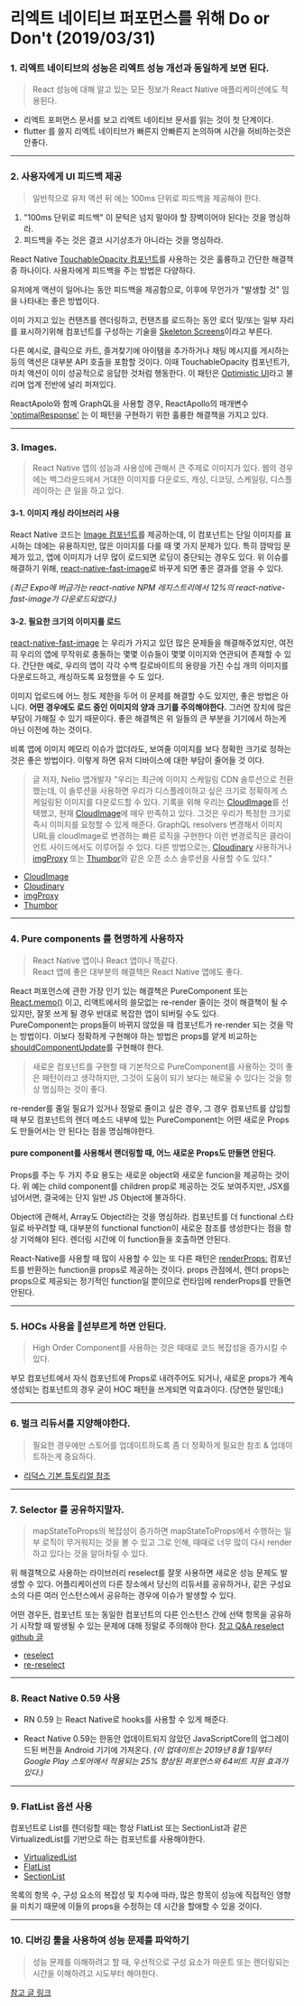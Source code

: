 # 리엑트 네이티브 퍼포먼스를 위해 Do or Don't (2019/03/31)

### 1. 리엑트 네이티브의 성능은 리엑트 성능 개선과 동일하게 보면 된다.

> React 성능에 대해 알고 있는 모든 정보가 React Native 애플리케이션에도 적용된다.

- 리엑트 포퍼먼스 문서를 보고 리엑트 네이티브 문서를 읽는 것이 첫 단계이다.
- flutter 를 쓸지 리엑트 네이티브가 빠른지 안빠른지 논의하며 시간을 허비하는것은 안좋다.

---

### 2. 사용자에게 UI 피드백 제공

> 일반적으로 유저 액션 뒤 에는 100ms 단위로 피드백을 제공해야 한다.

1. "100ms 단위로 피드백" 이 문턱은 넘지 말아야 할 장벽이어야 된다는 것을 명심하라.
2. 피드백을 주는 것은 결코 시기상조가 아니라는 것을 명심하라.

React Native [TouchableOpacity 컴포넌트](https://facebook.github.io/react-native/docs/touchableopacity)를 사용하는 것은 훌륭하고 간단한 해결책 중 하나이다.
사용자에게 피드백을 주는 방법은 다양하다.

유저에게 액션이 일어나는 동안 피드백을 제공함으로, 이후에 무언가가 "발생할 것" 임을
나타내는 좋은 방법이다.

이미 가지고 있는 컨탠츠를 렌더링하고, 컨탠츠를 로드하는 동안 로더 및/또는 일부 자리를 표시하기위해 컴포넌트를 구성하는 기술을
[Skeleton Screens](https://uxdesign.cc/what-you-should-know-about-skeleton-screens-a820c45a571a)이라고 부른다.

다른 예시로, 클릭으로 카트, 즐겨찾기에 아이템을 추가하거나 채팅 메시지를 게시하는 등의 액션은
대부분 API 호출을 포함할 것이다. 이때 TouchableOpacity 컴포넌트가, 마치 액션이 이미 성공적으로 응답한 것처럼 행동한다.
이 패턴은 [Optimistic UI](https://uxplanet.org/optimistic-1000-34d9eefe4c05)라고 불리며 업계 전반에 널리 퍼져있다.

ReactApolo와 함께 GraphQL을 사용할 경우,
ReactApollo의 매개변수 ['optimalResponse'](https://www.apollographql.com/docs/react/features/optimistic-ui/) 는 이 패턴을 구현하기 위한 훌륭한 해결책을 가지고 있다.

---

### 3. Images.

> React Native 앱의 성능과 사용성에 관해서 큰 주제로 이미지가 있다.
웹의 경우에는 벡그라운드에서 거대한 이미지를 다운로드, 캐싱, 디코딩, 스케일링, 디스플레이하는 큰 일을 하고 있다.

#### 3-1. 이미지 캐싱 라이브러리 사용

React Native 코드는 [Image 컴포넌트](https://facebook.github.io/react-native/docs/image)를 제공하는데, 이 컴포넌트는 단일 이미지를 표시하는 데에는 유용하지만, 많은 이미지를 다룰 때 몇 가지 문제가 있다.
특히 깜박임 문제가 있고, 앱에 이미지가 너무 많이 로드되면 로딩이 중단되는 경우도 있다.
위 이슈를 해결하기 위해, [react-native-fast-image](https://github.com/DylanVann/react-native-fast-image)로 바꾸게 되면 좋은 결과를 얻을 수 있다.

*(최근 Expo에 버금가는 react-native NPM 레지스트리에서
12%의 react-native-fast-image가 다운로드되었다.)*


#### 3-2. 필요한 크기의 이미지를 로드

[react-native-fast-image](https://github.com/DylanVann/react-native-fast-image) 는 우리가 가지고 있던 많은 문제들을 해결해주었지만, 여전히 우리의 앱에 무작위로 충돌하는 몇몇 이슈들이 몇몇 이미지와 연관되어 존재할 수 있다.
간단한 예로, 우리의 앱이 각각 수백 킬로바이트의 용량을 가진 수십 개의 이미지를 다운로드하고, 캐싱하도록 요청했을 수 도 있다.

이미지 업로드에 어느 정도 제한을 두어 이 문제를 해결할 수도 있지만, 좋은 방법은 아니다.
**어떤 경우에도 로드 중인 이미지의 양과 크기를 주의해야한다.**
그러면 장치에 많은 부담이 가해질 수 있기 때문이다.
좋은 해결책은 위 일들의 큰 부분을 기기에서 하는게 아닌 이전에 하는 것이다.

비록 앱에 이미지 메모리 이슈가 없더라도, 보여줄 이미지를 보다 정확한 크기로 정하는 것은
좋은 방법이다. 이렇게 하면 유저 디바이스에 대한 부담이 줄어들 것 이다.

> 글 저자, Nelio 앱개발자 "우리는 최근에 이미지 스케일링 CDN 솔루션으로 전환했는데,
이 솔루션을 사용하면 우리가 디스플레이하고 싶은 크기로 정확하게 스케일링된 이미지를 다운로드할 수 있다.
기록을 위해 우리는 [CloudImage](https://www.cloudimage.io/en/home)를 선택했고, 현재 [CloudImage](https://www.cloudimage.io/en/home)에 매우 만족하고 있다.
그것은 우리가 특정한 크기로 즉시 이미지를 요청할 수 있게 해준다.
GraphQL resolvers 변경해서 이미지 URL을 cloudImage로 변경하는 빠른 로직을 구현한다
이런 변경로직은 클라이언트 사이드에서도 이루어질 수 있다. 다른 방법으로는,
[Cloudinary](https://cloudinary.com/) 사용하거나 [imgProxy](https://github.com/imgproxy/imgproxy) 또는 [Thumbor](https://github.com/thumbor/thumbor)와 같은 오픈 소스 솔루션을 사용할 수도 있다."

- [CloudImage](https://www.cloudimage.io/en/home)
- [Cloudinary](https://cloudinary.com/)
- [imgProxy](https://github.com/imgproxy/imgproxy)
- [Thumbor](https://github.com/thumbor/thumbor)

---

### 4. Pure components 를 현명하게 사용하자

> React Native 앱이나 React 앱이나 똑같다.
<br/>React 앱에 좋은 대부분의 해결책은 React Native 앱에도 좋다.

React 퍼포먼스에 관한 가장 인기 있는 해결책은 PureComponent
또는 [React.memo()](https://reactjs.org/docs/react-api.html#reactmemo) 이고, 리액트에서의 쓸모없는 re-render 줄이는 것이 해결책이 될 수 있지만, 잘못 쓰게 될 경우 반대로 복잡한 앱이 되버릴 수도 있다.
<br/>PureComponent는 props들이 바뀌지 않았을 때 컴포넌트가 re-render 되는 것을
막는 방법이다. 이보다 정확하게 구현해야 하는 방법은 props를 얕게 비교하는
[shouldComponentUpdate](https://reactjs.org/docs/react-component.html#shouldcomponentupdate)를 구현해야 한다.

> 새로운 컴포넌트를 구현할 때 기본적으로 PureComponent를 사용하는 것이 좋은 패턴이라고 생각하지만, 그것이 도움이 되기 보다는 해로울 수 있다는 것을 항상 명심하는 것이 좋다.

re-render를 줄일 필요가 있거나 정말로 줄이고 싶은 경우,
그 경우 컴포넌트를 삽입할 때 부모 컴포넌트의 렌더 메소드 내부에 있는 PureComponent는
어떤 새로운 Props도 만들어서는 안 된다는 점을 명심해야한다.

#### pure component를 사용해서 랜더링할 때, 어느 새로운 Props도 만들면 안된다.

Props를 주는 두 가지 주요 용도는 새로운 object와 새로운 funcion을 제공하는 것이다.
위 예는 child component를 children prop로 제공하는 것도 보여주지만,
JSX를 넘어서면, 결국에는 단지 일반 JS Object에 불과하다.

Object에 관해서, Array도 Object라는 것을 명심하라.
컴포넌트를 더 functional 스타일로 바꾸려할 때, 
대부분의 functional function이 새로운 참조를 생성한다는 점을 항상 기억해야 된다.
렌더링 시간에 이 function들을 호출하면 안된다.

React-Native를 사용할 때 많이 사용할 수 있는 또 다른 패턴은
[renderProps:](https://reactjs.org/docs/render-props.html) 컴포넌트를 반환하는 function을 props로 제공하는 것이다.
props 관점에서, 렌더 props는 props으로 제공되는 정기적인 function일 뿐이므로 런타임에 renderProps를 만들면 안된다.

---

### 5. HOCs 사용을 섣부르게 하면 안된다.

> High Order Component를 사용하는 것은 때때로 코드 복잡성을 증가시킬 수 있다.

부모 컴포넌트에서 자식 컴포넌트에 Props로 내려주어도 되거나, 새로운 props가 계속 생성되는
컴포넌트의 경우 굳이 HOC 패턴을 쓰게되면 악효과이다. (당연한 말인데;)

---

### 6. 벌크 리듀서를 지양해야한다.

> 필요한 경우에만 스토어를 업데이트하도록 좀 더 정확하게 필요한 참조 & 업데이트하는게 중요하다.

- [리덕스 기본 튜토리얼 참조](https://redux.js.org/basics/reducers#designing-the-state-shape)

---

### 7. Selector 를 공유하지말자.

> mapStateToProps의 복잡성이 증가하면 mapStateToProps에서 수행하는 일부 로직이 무거워지는 것을 볼 수 있고 그로 인해, 때때로 너무 많이 다시 render하고 있다는 것을 알아차릴 수 있다.

위 해결책으로 사용하는 라이브러리 reselect를 잘못 사용하면 새로운 성능 문제도 발생할 수 있다.
어플리케이션의 다른 장소에서 당신의 리듀서를 공유하거나, 같은 구성요소의 다른 여러 인스턴스에서 공유하는 경우에 이슈가 발생할 수 있다.

어떤 경우든, 컴포넌트 또는 동일한 컴포넌트의 다른 인스턴스 간에
선택 항목을 공유하기 시작할 때 발생될 수 있는 문제에 대해 정말로 주의해야 한다.
[참고 Q&A reselect github 글](https://github.com/reduxjs/reselect#q-can-i-share-a-selector-across-multiple-component-instances)

- [reselect](https://github.com/reduxjs/reselect)
- [re-reselect](https://github.com/toomuchdesign/re-reselect)

---

### 8. React Native 0.59 사용

- RN 0.59 는 React Native로 hooks를 사용할 수 있게 해준다.

- React Native 0.59는 한동안 업데이트되지 않았던 JavaScriptCore의 업그레이드된 버전을 Android 기기에 가져온다. *(이 업데이트는 2019년 8월 1일부터 Google Play 스토어에서
적용되는 25% 향상된 퍼포먼스와 64비트 지원 효과가 있다.)*

---

### 9. FlatList 옵션 사용

컴포넌트로 List를 렌더링할 때는 항상 FlatList 또는 SectionList과 같은 VirtualizedList를 기반으로 하는 컴포넌트를 사용해야한다.

- [VirtualizedList](https://facebook.github.io/react-native/docs/virtualizedlist)
- [FlatList](https://facebook.github.io/react-native/docs/flatlist)
- [SectionList](https://facebook.github.io/react-native/docs/sectionlist)

목록의 항목 수, 구성 요소의 복잡성 및 치수에 따라,
많은 항목이 성능에 직접적인 영향을 미치기 때문에 이들의 props을
수정하는 데 시간을 할애할 수 있을 것이다.

---

### 10. 디버깅 툴을 사용하여 성능 문제를 파악하기

> 성능 문제를 이해하려고 할 때, 우선적으로 구성 요소가 마운트 또는 렌더링되는 시간을 이해하려고 시도부터 해야한다.


[참고 글 링크](https://hackernoon.com/react-native-performance-do-and-dont-1198e97b730a)